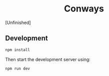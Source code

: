 <h1 align="center">
  Conways
</h1>

[Unfinished]
## Development 

```bash
npm install
```

Then start the development server using:

```bash
npm run dev
```


